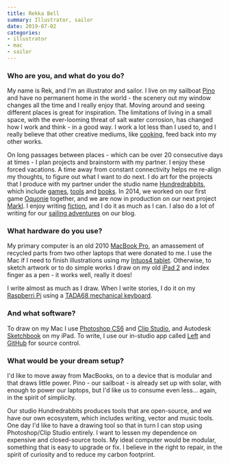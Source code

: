 ```yaml
---
title: Rekka Bell
summary: Illustrator, sailor
date: 2019-07-02
categories:
- illustrator
- mac
- sailor
---
```


### Who are you, and what do you do?

My name is Rek, and I'm an illustrator and sailor. I live on my sailboat [Pino](https://100r.co/pages/pino.html "Rekka and Devine's page about her home/boat.") and have no permanent home in the world - the scenery out my window changes all the time and I really enjoy that. Moving around and seeing different places is great for inspiration. The limitations of living in a small space, with the ever-looming threat of salt water corrosion, has changed how I work and think - in a good way. I work a lot less than I used to, and I really believe that other creative mediums, like [cooking](https://grimgrains.com/ "Rekka and Devine's cooking website."), feed back into my other works.

On long passages between places - which can be over 20 consecutive days at times - I plan projects and brainstorm with my partner. I enjoy these forced vacations. A time away from constant connectivity helps me re-align my thoughts, to figure out what I want to do next. I do art for the projects that I produce with my partner under the studio name [Hundredrabbits](https://100r.co/ "Rekka and Devine's studio."), which include [games](https://100r.co/pages/games.html "Games made by Hundredrabbits."), [tools](https://100r.co/pages/tools.html "Tools made by Hundredrabbits.") and [books](https://100r.co/pages/books.html "Books written by Hundredrabbits."). In 2014, we worked on our first game [Oquonie][] together, and we are now in production on our next project [Markl][]. I enjoy writing [fiction](https://kokorobot.ca/#stories "Rekka's fiction writing."), and I do it as much as I can. I also do a lot of writing for our [sailing adventures](https://100r.co/pages/blog.html "Rekka and Devine's weblog.") on our blog.

### What hardware do you use?

My primary computer is an old 2010 [MacBook Pro][macbook-pro], an amassement of recycled parts from two other laptops that were donated to me. I use the Mac if I need to finish illustrations using my [Intuos4 tablet][intuos]. Otherwise, to sketch artwork or to do simple works I draw on my old [iPad 2][ipad-2] and index finger as a pen - it works well, really it does!

I write almost as much as I draw. When I write stories, I do it on my [Raspberri Pi][raspberry-pi] using a [TADA68 mechanical keyboard][tada68]. 

### And what software?

To draw on my Mac I use [Photoshop CS6][photoshop] and [Clip Studio][clip-studio-paint], and Autodesk [Sketchbook][sketchbook-pro-ios] on my iPad. To write, I use our in-studio app called [Left][] and [GitHub][] for source control. 

### What would be your dream setup?

I'd like to move away from MacBooks, on to a device that is modular and that draws little power. Pino - our sailboat - is already set up with solar, with enough to power our laptops, but I'd like us to consume even less... again, in the spirit of simplicity. 

Our studio Hundredrabbits produces tools that are open-source, and we have our own ecosystem, which includes writing, vector and music tools. One day I'd like to have a drawing tool so that in turn I can stop using Photoshop/Clip Studio entirely. I want to lessen my dependence on expensive and closed-source tools. My ideal computer would be modular, something that is easy to upgrade or fix. I believe in the right to repair, in the spirit of curiosity and to reduce my carbon footprint.

[clip-studio-paint]: http://www.clipstudio.net/en "A drawing program aimed at manga artists."
[github]: https://github.com/ "A Git code repository service."
[intuos]: https://www.wacom.com/en-us/products/pen-tablets/intuos "A pen tablet."
[ipad-2]: https://www.apple.com/ipad/ "A tablet device."
[left]: http://web.archive.org/web/20190611040350/https://100r.co/pages/left.html "A minimalist text editor."
[macbook-pro]: https://www.apple.com/macbook-pro/ "A laptop."
[markl]: https://kokorobot.ca/#markl "A fighting game."
[oquonie]: https://oquonie.100r.co/ "An adventure game."
[photoshop]: https://www.adobe.com/products/photoshop.html "A bitmap image editor."
[raspberry-pi]: https://en.wikipedia.org/wiki/Raspberry_Pi "A single-board hackable computer."
[sketchbook-pro-ios]: https://www.sketchbook.com/mobile "A drawing app."
[tada68]: https://candykeys.com/product/tada68 "A mechanical keyboard."
